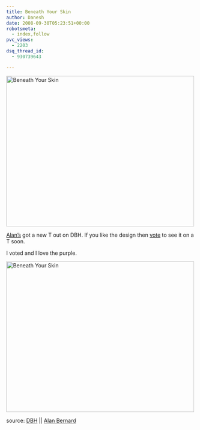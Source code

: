 ```yaml
---
title: Beneath Your Skin
author: Danesh
date: 2008-09-30T05:23:51+00:00
robotsmeta:
  - index,follow
pvc_views:
  - 2203
dsq_thread_id:
  - 930739643

---
```

[<img loading="lazy" src="http://farm4.static.flickr.com/3249/2901325980_d601bb14e4.jpg" alt="Beneath Your Skin" width="500" height="400" />][1]

[Alan&#8217;s][2] got a new T out on DBH. If you like the design then [vote][3] to see it on a T soon.

I voted and I love the purple.

[<img loading="lazy" src="http://farm4.static.flickr.com/3159/2901326044_33b6ac5b6f.jpg" alt="Beneath Your Skin" width="500" height="400" />][4]

source: [DBH][3] || [Alan Bernard][2]

 [1]: http://www.flickr.com/photos/dannyportal/2901325980/ "Beneath Your Skin by Danesh Manoharan, on Flickr"
 [2]: http://www.alanbernard.com/
 [3]: http://www.designbyhumans.com/vote/detail/29961
 [4]: http://www.flickr.com/photos/dannyportal/2901326044/ "Beneath Your Skin by Danesh Manoharan, on Flickr"